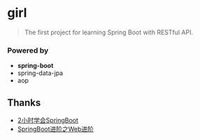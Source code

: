# girl

> The first project for learning Spring Boot with RESTful API.

### Powered by

- **spring-boot**
- spring-data-jpa
- aop

## Thanks

- [2小时学会SpringBoot](http://www.imooc.com/learn/767)
- [SpringBoot进阶之Web进阶](http://www.imooc.com/learn/810)
